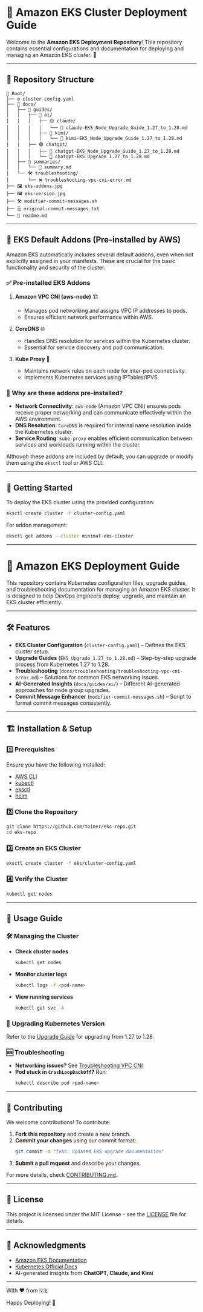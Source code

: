 # 📌 Amazon EKS Cluster Deployment Guide

Welcome to the **Amazon EKS Deployment Repository**! This repository contains essential configurations and documentation for deploying and managing an Amazon EKS cluster. 🚀

---

## 📂 Repository Structure

```
📂 Root/
├── ⚙️ cluster-config.yaml
├── 📖 docs/
│   ├── 📜 guides/
│   │   ├── 🤖 ai/
│   │   │   ├── 🟡 claude/
│   │   │   │   └── 📑 claude-EKS_Node_Upgrade_Guide_1.27_to_1.28.md
│   │   │   ├── 🔵 kimi/
│   │   │   │   └── 📑 kimi-EKS_Node_Upgrade_Guide_1.27_to_1.28.md
│   │   ├── 🟢 chatgpt/
│   │   │   ├── 📑 chatgpt-EKS_Node_Upgrade_Guide_1.27_to_1.28.md
│   │   │   └── 📑 chatgpt-EKS_Upgrade_1.27_to_1.28.md
│   ├── 📝 summaries/
│   │   └── 📄 summary.md
│   └── 🛠️ troubleshooting/
│       └── ❌ troubleshooting-vpc-cni-error.md
├── 🖼️ eks-addons.jpg
├── 🖼️ eks-version.jpg
├── 🛠️ modifier-commit-messages.sh
├── 🗒️ original-commit-messages.txt
└── 📖 readme.md
```

---

## 📜 EKS Default Addons (Pre-installed by AWS)
Amazon EKS automatically includes several default addons, even when not explicitly assigned in your manifests. These are crucial for the basic functionality and security of the cluster.

### ✅ Pre-installed EKS Addons

1. **Amazon VPC CNI (aws-node)** 🏗️
   - Manages pod networking and assigns VPC IP addresses to pods.
   - Ensures efficient network performance within AWS.

2. **CoreDNS** 🌐
   - Handles DNS resolution for services within the Kubernetes cluster.
   - Essential for service discovery and pod communication.

3. **Kube Proxy** 🔌
   - Maintains network rules on each node for inter-pod connectivity.
   - Implements Kubernetes services using IPTables/IPVS.

### 🔎 Why are these addons pre-installed?
- **Network Connectivity**: `aws-node` (Amazon VPC CNI) ensures pods receive proper networking and can communicate effectively within the AWS environment.
- **DNS Resolution**: `CoreDNS` is required for internal name resolution inside the Kubernetes cluster.
- **Service Routing**: `kube-proxy` enables efficient communication between services and workloads running within the cluster.

Although these addons are included by default, you can upgrade or modify them using the `eksctl` tool or AWS CLI.

---

## 🚀 Getting Started
To deploy the EKS cluster using the provided configuration:

```sh
eksctl create cluster -f cluster-config.yaml
```

For addon management:

```sh
eksctl get addons --cluster minimal-eks-cluster
```

---

# 🚀 Amazon EKS Deployment Guide

This repository contains Kubernetes configuration files, upgrade guides, and troubleshooting documentation for managing an Amazon EKS cluster. It is designed to help DevOps engineers deploy, upgrade, and maintain an EKS cluster efficiently.

---

## 🛠 Features

- **EKS Cluster Configuration** (`cluster-config.yaml`) – Defines the EKS cluster setup.
- **Upgrade Guides** (`EKS_Upgrade_1.27_to_1.28.md`) – Step-by-step upgrade process from Kubernetes 1.27 to 1.28.
- **Troubleshooting** (`docs/troubleshooting/troubleshooting-vpc-cni-error.md`) – Solutions for common EKS networking issues.
- **AI-Generated Insights** (`docs/guides/ai/`) – Different AI-generated approaches for node group upgrades.
- **Commit Message Enhancer** (`modifier-commit-messages.sh`) – Script to format commit messages consistently.

---

## 🏗 Installation & Setup

### 1️⃣ Prerequisites
Ensure you have the following installed:

- [AWS CLI](https://docs.aws.amazon.com/cli/latest/userguide/install-cliv2.html)
- [kubectl](https://kubernetes.io/docs/tasks/tools/install-kubectl/)
- [eksctl](https://eksctl.io/)
- [helm](https://helm.sh/docs/intro/install/)

### 2️⃣ Clone the Repository
```bash
git clone https://github.com/Yoimer/eks-repo.git
cd eks-repo
```

### 3️⃣ Create an EKS Cluster
```bash
eksctl create cluster -f eks/cluster-config.yaml
```

### 4️⃣ Verify the Cluster
```bash
kubectl get nodes
```

---

## 🚀 Usage Guide

### 🛠 Managing the Cluster

- **Check cluster nodes**
  ```bash
  kubectl get nodes
  ```
- **Monitor cluster logs**
  ```bash
  kubectl logs -f <pod-name>
  ```
- **View running services**
  ```bash
  kubectl get svc -A
  ```

### 🔄 Upgrading Kubernetes Version
Refer to the [Upgrade Guide](docs/guides/ai/chatgpt/chatgpt-EKS_Node_Upgrade_Guide_1.27_to_1.28.md) for upgrading from 1.27 to 1.28.

### 🆘 Troubleshooting
- **Networking issues?** See [Troubleshooting VPC CNI](docs/troubleshooting/troubleshooting-vpc-cni-error.md)
- **Pod stuck in `CrashLoopBackOff`?** Run:
  ```bash
  kubectl describe pod <pod-name>
  ```

---

## 🤝 Contributing

We welcome contributions! To contribute:
1. **Fork this repository** and create a new branch.
2. **Commit your changes** using our commit format:
   ```bash
   git commit -m "feat: Updated EKS upgrade documentation"
   ```
3. **Submit a pull request** and describe your changes.

For more details, check [CONTRIBUTING.md](CONTRIBUTING.md).

---

## 📜 License

This project is licensed under the MIT License - see the [LICENSE](LICENSE) file for details.

---

## 🙌 Acknowledgments

- [Amazon EKS Documentation](https://docs.aws.amazon.com/eks/latest/userguide/)
- [Kubernetes Official Docs](https://kubernetes.io/docs/)
- AI-generated insights from **ChatGPT, Claude, and Kimi**

---

With ❤️ from 🇻🇪

Happy Deploying! 🎉

